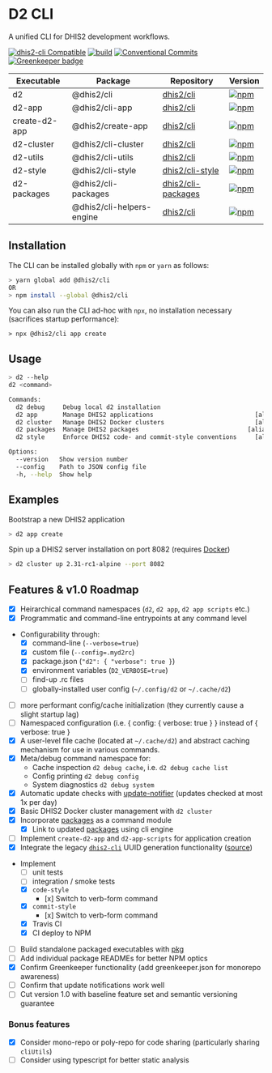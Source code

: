 # D2 CLI

A unified CLI for DHIS2 development workflows.

[![dhis2-cli Compatible](https://img.shields.io/badge/dhis2-cli-ff69b4.svg)](https://github.com/dhis2/cli)
[![build](https://img.shields.io/travis/dhis2/cli.svg)](https://travis-ci.org/dhis2/cli)
[![Conventional Commits](https://img.shields.io/badge/Conventional%20Commits-1.0.0-yellow.svg)](https://conventionalcommits.org)
[![Greenkeeper badge](https://badges.greenkeeper.io/dhis2/cli.svg)](https://greenkeeper.io/)

| Executable | Package | Repository | Version |
| ---------- | ------- | ---------- | ------- |
| d2 | @dhis2/cli | [dhis2/cli](https://github.com/dhis2/cli/tree/master/packages/d2) | [![npm](https://img.shields.io/npm/v/@dhis2/cli.svg)](https://www.npmjs.com/package/@dhis2/cli)  |
| d2-app | @dhis2/cli-app | [dhis2/cli](https://github.com/dhis2/cli/tree/master/packages/d2-app) | [![npm](https://img.shields.io/npm/v/@dhis2/cli-app.svg)](https://www.npmjs.com/package/@dhis2/cli-app)  |
| create-d2-app | @dhis2/create-app | [dhis2/cli](https://github.com/dhis2/cli/tree/master/packages/create-app) | [![npm](https://img.shields.io/npm/v/@dhis2/create-app.svg)](https://www.npmjs.com/package/@dhis2/create-app)  |
| d2-cluster | @dhis2/cli-cluster | [dhis2/cli](https://github.com/dhis2/cli/tree/master/packages/d2-cluster) | [![npm](https://img.shields.io/npm/v/@dhis2/cli-cluster.svg)](https://www.npmjs.com/package/@dhis2/cli-cluster)  |
| d2-utils | @dhis2/cli-utils | [dhis2/cli](https://github.com/dhis2/cli/tree/master/packages/d2-utils) | [![npm](https://img.shields.io/npm/v/@dhis2/cli-utils.svg)](https://www.npmjs.com/package/@dhis2/cli-utils)  |
| d2-style | @dhis2/cli-style | [dhis2/cli-style](https://github.com/dhis2/cli-style) | [![npm](https://img.shields.io/npm/v/@dhis2/cli-style.svg)](https://www.npmjs.com/package/@dhis2/cli-style)  |
| d2-packages | @dhis2/cli-packages | [dhis2/cli-packages](https://github.com/dhis2/cli-packages) | [![npm](https://img.shields.io/npm/v/@dhis2/cli-packages.svg)](https://www.npmjs.com/package/@dhis2/cli-packages)  |
|  | @dhis2/cli-helpers-engine | [dhis2/cli](https://github.com/dhis2/cli/tree/master/packages/helpers-engine) | [![npm](https://img.shields.io/npm/v/@dhis2/cli-helpers-engine.svg)](https://www.npmjs.com/package/@dhis2/cli-helpers-engine) |

## Installation

The CLI can be installed globally with `npm` or `yarn` as follows:

```sh
> yarn global add @dhis2/cli
OR
> npm install --global @dhis2/cli
```

You can also run the CLI ad-hoc with `npx`, no installation necessary (sacrifices startup performance):

```
> npx @dhis2/cli app create
```

## Usage

```sh
> d2 --help
d2 <command>

Commands:
  d2 debug     Debug local d2 installation
  d2 app       Manage DHIS2 applications                            [aliases: a]
  d2 cluster   Manage DHIS2 Docker clusters                         [aliases: c]
  d2 packages  Manage DHIS2 packages                              [aliases: pkg]
  d2 style     Enforce DHIS2 code- and commit-style conventions     [aliases: s]

Options:
  --version   Show version number                                      [boolean]
  --config    Path to JSON config file
  -h, --help  Show help                                                [boolean]
```

## Examples

Bootstrap a new DHIS2 application

```sh
> d2 app create
```

Spin up a DHIS2 server installation on port 8082 (requires [Docker](https://www.docker.com/products/docker-desktop))

```sh
> d2 cluster up 2.31-rc1-alpine --port 8082
```

## Features & v1.0 Roadmap

-   [x] Heirarchical command namespaces (`d2`, `d2 app`, `d2 app scripts` etc.)
-   [x] Programmatic and command-line entrypoints at any command level
-   Configurability through:
    -   [x] command-line (`--verbose=true`)
    -   [x] custom file (`--config=.myd2rc`)
    -   [x] package.json (`"d2": { "verbose": true }`)
    -   [x] environment variables (`D2_VERBOSE=true`)
    -   [ ] find-up .rc files
    -   [ ] globally-installed user config (`~/.config/d2` or `~/.cache/d2`)
-   [ ] more performant config/cache initialization (they currently cause a slight startup lag)
-   [ ] Namespaced configuration (i.e. { config: { verbose: true } } instead of { verbose: true }
-   [x] A user-level file cache (located at `~/.cache/d2`) and abstract caching mechanism for use in various commands.
-   [x] Meta/debug command namespace for:
    -   Cache inspection `d2 debug cache`, i.e. `d2 debug cache list`
    -   Config printing `d2 debug config`
    -   System diagnostics `d2 debug system`
-   [x] Automatic update checks with [update-notifier](https://npmjs.com/package/update-notifier) (updates checked at most 1x per day)
-   [x] Basic DHIS2 Docker cluster management with `d2 cluster`
-   [x] Incorporate [packages](https://github.com/dhis2/packages) as a command module
    -   [x] Link to updated [packages](https://github.com/dhis2/packages) using cli engine
-   [ ] Implement `create-d2-app` and `d2-app-scripts` for application creation
-   [x] Integrate the legacy [`dhis2-cli`](https://www.npmjs.com/package/dhis2-cli) UUID generation functionality ([source](https://github.com/dhis2/dhis2-cli))
-   Implement
    -   [ ] unit tests
    -   [ ] integration / smoke tests
    -   [x] `code-style`
        -    [x] Switch to verb-form command
    -   [x] `commit-style`
        -    [x] Switch to verb-form command
    -   [x] Travis CI
    -   [x] CI deploy to NPM
-   [ ] Build standalone packaged executables with [pkg](https://www.npmjs.com/package/pkg)
-   [ ] Add individual package READMEs for better NPM optics
-   [x] Confirm Greenkeeper functionality (add greenkeeper.json for monorepo awareness)
-   [ ] Confirm that update notifications work well
-   [ ] Cut version 1.0 with baseline feature set and semantic versioning guarantee

### Bonus features

-   [x] Consider mono-repo or poly-repo for code sharing (particularly sharing `cliUtils`)
-   [ ] Consider using typescript for better static analysis
